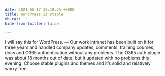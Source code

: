 ```yaml
---
date: 2021-05-17 19:18:35 +0000
title: WordPress is stable
mb-cat: ''
hide-from-twitter: false

---
```

I will say this for WordPress. — Our work intranet has been built on it for three years and handled company updates, comments, training courses, docs and O365 authentication without any problems. The O365 auth plugin was about 18 months out of date, but it updated with no problems this evening. Choose stable plugins and themes and it’s solid and relatively worry free.